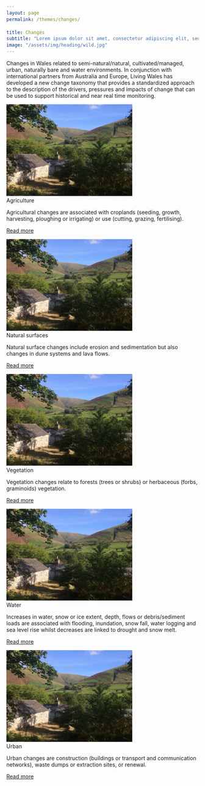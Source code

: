 ```yaml
---
layout: page
permalink: /themes/changes/

title: Changes
subtitle: "Lorem ipsum dolor sit amet, consectetur adipiscing elit, sed do eiusmod tempor incididunt ut labore et dolore magna"
image: "/assets/img/heading/wild.jpg"
---
```


<!-- country-subpage-blog-start -->
<div class="container mt-80 mb-80 future-landscapes-main">
    <div class="row">
        <div class="col-12 col-sm-12 col-md-10 offset-md-1 mb-80">
            <p>Changes in Wales related to semi-natural/natural, cultivated/managed, urban, naturally bare and water environments. In conjunction with international partners from Australia and Europe, Living Wales has developed a new change taxonomy that provides a standardized approach to the description of the drivers, pressures and impacts of change that can be used to support historical and near real time monitoring. </p>
        </div>
    </div>
    <div class="row">
        <div class="col-12 col-sm-6 col-md-4">
            <a href="/themes/changes/agriculture-changes"><img src="/assets/img/linking-with-farming.png" alt="img"></a>
            <div class="future-dsc">
                <div class="future-dsc-title">Agriculture</div>
                <p>Agricultural changes are associated with croplands (seeding, growth, harvesting, ploughing or irrigating) or use (cutting, grazing, fertilising).</p>
                <p class="pt-2"><a href="/themes/changes/agriculture-changes" class="learn-more-link">Read more</a></p>
            </div>
        </div>
        <div class="col-12 col-sm-6 col-md-4">
            <a href="#"><img src="/assets/img/linking-with-farming.png" alt="img"></a>
            <div class="future-dsc">
                <div class="future-dsc-title">Natural surfaces</div>
                <p>Natural surface changes include erosion and sedimentation but also changes in dune systems and lava flows.</p>
                <p class="pt-2"><a href="#" class="learn-more-link">Read more</a></p>
            </div>
        </div>
        <div class="col-12 col-sm-6 col-md-4">
            <a href="#"><img src="/assets/img/linking-with-farming.png" alt="img"></a>
            <div class="future-dsc">
                <div class="future-dsc-title">Vegetation</div>
                <p>Vegetation changes relate to forests (trees or shrubs) or herbaceous (forbs, graminoids) vegetation.</p>
                <p class="pt-2"><a href="#" class="learn-more-link">Read more</a></p>
            </div>
        </div>
        <div class="col-12 col-sm-6 col-md-4">
            <a href="#"><img src="/assets/img/linking-with-farming.png" alt="img"></a>
            <div class="future-dsc">
                <div class="future-dsc-title">Water</div>
                <p>Increases in water, snow or ice extent, depth, flows or debris/sediment loads are associated with flooding, inundation, snow fall, water logging and sea level rise whilst decreases are linked to drought and snow melt.</p>
                <p class="pt-2"><a href="#" class="learn-more-link">Read more</a></p>
            </div>
        </div>
        <div class="col-12 col-sm-6 col-md-4">
            <a href="#"><img src="/assets/img/linking-with-farming.png" alt="img"></a>
            <div class="future-dsc">
                <div class="future-dsc-title">Urban</div>
                <p>Urban changes are construction (buildings or transport and communication networks), waste dumps or extraction sites, or renewal.</p>
                <p class="pt-2"><a href="#" class="learn-more-link">Read more</a></p>
            </div>
        </div>
        <div class="col-12 col-sm-6 col-md-4"></div>
    </div>
</div>
<!-- country-subpage-blog-end -->